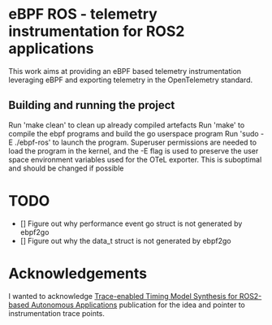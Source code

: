 # eBPF ROS - telemetry instrumentation for ROS2 applications

This work aims at providing an eBPF based telemetry instrumentation leveraging eBPF and exporting telemetry in the OpenTelemetry standard.

## Building and running the project

Run 'make clean' to clean up already compiled artefacts
Run 'make' to compile the ebpf programs and build the go userspace program
Run 'sudo -E ./ebpf-ros' to launch the program. Superuser permissions are needed to load the program in the kernel, and the -E flag is used to preserve the user space environment variables used for the OTeL exporter. This is suboptimal and should be changed if possible

# TODO
- [] Figure out why performance event go struct is not generated by ebpf2go
- [] Figure out why the data_t struct is not generated by ebpf2go


# Acknowledgements

I wanted to acknowledge [Trace-enabled Timing Model Synthesis for ROS2-based Autonomous Applications](https://www.researchgate.net/publication/375838485_Trace-enabled_Timing_Model_Synthesis_for_ROS2-based_Autonomous_Applications) publication for the idea and pointer to instrumentation trace points.
